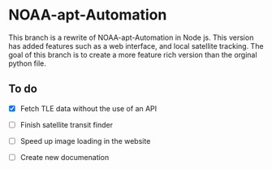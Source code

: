 # NOAA-apt-Automation

This branch is a rewrite of NOAA-apt-Automation in Node js. This version has added features such as a web interface, and local satellite tracking. The goal of this branch is to create a more feature rich version than the orginal python file.

## To do 
- [x] Fetch TLE data without the use of an API
- [ ] Finish satellite transit finder 
- [ ] Speed up image loading in the website 
- [ ] Create new documenation 




